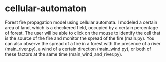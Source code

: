 # cellular-automaton
Forest fire propagation model using cellular automata.
I modeled a certain area of land, which is a checkered field, occupied by a certain percentage of forest. The user will be able to click on the mouse to identify the cell that is the source of the fire and monitor the spread of the fire (main.py).
You can also observe the spread of a fire in a forest with the presence of a river (main_river.py), a wind of a certain direction (main_wind.py), or both of these factors at the same time (main_wind_and_river.py).
